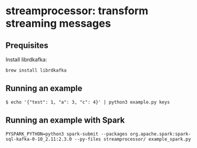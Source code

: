 # streamprocessor: transform streaming messages

## Prequisites
Install librdkafka:
```
brew install librdkafka
```

## Running an example
```
$ echo '{"test": 1, "a": 3, "c": 4}' | python3 example.py keys
```

## Running an example with Spark
```
PYSPARK_PYTHON=python3 spark-submit --packages org.apache.spark:spark-sql-kafka-0-10_2.11:2.3.0 --py-files streamprocessor/ example_spark.py
```
